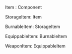 Item : Component

StorageItem: Item

BurnableItem: StorageItem

EquippableItem: BurnableItem

WeaponItem: EquippableItem
